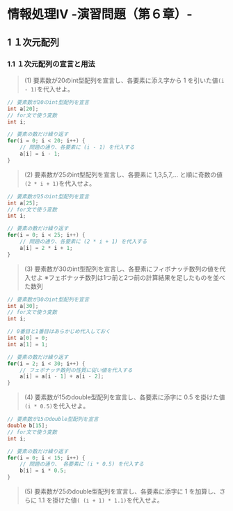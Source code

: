 # 情報処理IV -演習問題（第６章）-

## 1 １次元配列

### 1.1 １次元配列の宣言と用法

> (1) 要素数が20のint型配列を宣言し、各要素に添え字から 1 を引いた値`(i - 1)`を代入せよ。

```c
// 要素数が20のint型配列を宣言
int a[20];
// for文で使う変数
int i;

// 要素の数だけ繰り返す
for(i = 0; i < 20; i++) {
	// 問題の通り、各要素に (i - 1) を代入する
	a[i] = i - 1;
}
```

> (2) 要素数が25のint型配列を宣言し、各要素に 1,3,5,7,… と順に奇数の値`(2 * i + 1)`を代入せよ。

```c
// 要素数が25のint型配列を宣言
int a[25];
// for文で使う変数
int i;

// 要素の数だけ繰り返す
for(i = 0; i < 25; i++) {
	// 問題の通り、各要素に (2 * i + 1) を代入する
	a[i] = 2 * i + 1;
}
```

> (3) 要素数が30のint型配列を宣言し、各要素にフィボナッチ数列の値を代入せよ
>     ※フェボナッチ数列は1つ前と2つ前の計算結果を足したものを並べた数列

```c
// 要素数が30のint型配列を宣言
int a[30];
// for文で使う変数
int i;

// 0番目と1番目はあらかじめ代入しておく
int a[0] = 0;
int a[1] = 1;

// 要素の数だけ繰り返す
for(i = 2; i < 30; i++) {
	// フェボナッチ数列の性質に従い値を代入する
	a[i] = a[i - 1] + a[i - 2];
}
```

> (4) 要素数が15のdouble型配列を宣言し、各要素に添字に 0.5 を掛けた値`(i * 0.5)`を代入せよ。

```c
// 要素数が15のdouble型配列を宣言
double b[15];
// for文で使う変数
int i;

// 要素の数だけ繰り返す
for(i = 0; i < 15; i++) {
	// 問題の通り、 各要素に (i * 0.5) を代入する
	b[i] = i * 0.5;
}
```

> (5) 要素数が25のdouble型配列を宣言し、各要素に添字に 1 を加算し、さらに 1.1 を掛けた値`( (i + 1) * 1.1)`を代入せよ。

```c

```
